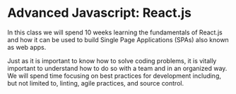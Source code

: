 # Advanced Javascript: React.js

In this class we will spend 10 weeks learning the fundamentals of React.js and how it can be used to build Single Page Applications (SPAs) also known as web apps.

Just as it is important to know how to solve coding problems, it is vitally important to understand how to do so with a team and in an organized way. We will spend time focusing on best practices for development including, but not limited to, linting, agile practices, and source control. 